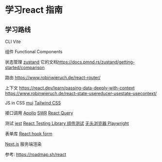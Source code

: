 # 学习react 指南

## 学习路线

CLI Vite

组件 Functional Components

状态管理 [zustand](https://github.com/pmndrs/zustand) 它的文档<https://docs.pmnd.rs/zustand/getting-started/comparison>

路由 <https://www.robinwieruch.de/react-router/>

上下文 <https://react.dev/learn/passing-data-deeply-with-context> <https://www.robinwieruch.de/react-state-usereducer-usestate-usecontext/>

JS in CSS  [mui](https://mui.com/)  [Tailwind CSS](https://tailwindcss.com/)

接口调用 [Apollo](https://www.apollographql.com/docs/) [SWR](https://swr.vercel.app/) [React Query](https://github.com/TanStack/query)

测试 [jest](https://jestjs.io/zh-Hans/) [React Testing Library 组件测试](https://www.robinwieruch.de/react-testing-library/) [无头浏览器 Playwright](https://playwright.dev/)

表单库 [React hook form](https://react-hook-form.com/)

[Next.js](https://nextjs.org/) 服务端渲染

参考: https://roadmap.sh/react